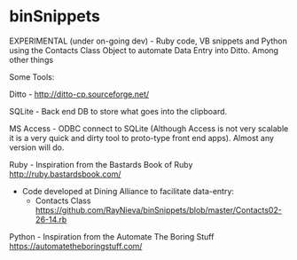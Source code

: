 # binSnippets
EXPERIMENTAL (under on-going dev) - Ruby code, VB snippets and Python using the Contacts Class Object to automate Data Entry into Ditto. Among other things


Some  Tools:

Ditto - http://ditto-cp.sourceforge.net/

SQLite - Back end DB to store what goes into the clipboard.

MS Access - ODBC connect to SQLite (Although Access is not very scalable it is a very  quick and dirty tool to proto-type front end apps). Almost any version will do.

Ruby - Inspiration from the Bastards Book of Ruby http://ruby.bastardsbook.com/

- Code developed at Dining Alliance to facilitate data-entry:
  - Contacts Class https://github.com/RayNieva/binSnippets/blob/master/Contacts02-26-14.rb


Python - Inspiration from the Automate The Boring Stuff https://automatetheboringstuff.com/
